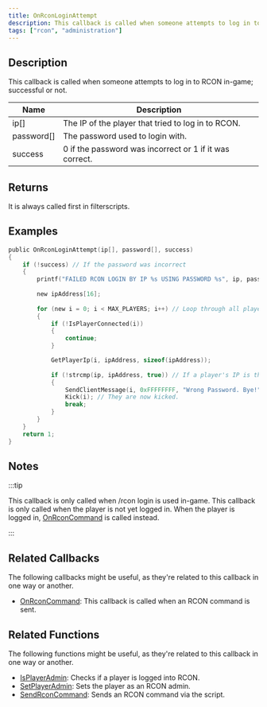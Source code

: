 ```yaml
---
title: OnRconLoginAttempt
description: This callback is called when someone attempts to log in to RCON in-game; successful or not.
tags: ["rcon", "administration"]
---
```


## Description

This callback is called when someone attempts to log in to RCON in-game; successful or not.

| Name       | Description                                             |
| ---------- | ------------------------------------------------------- |
| ip[]       | The IP of the player that tried to log in to RCON.      |
| password[] | The password used to login with.                        |
| success    | 0 if the password was incorrect or 1 if it was correct. |

## Returns

It is always called first in filterscripts.

## Examples

```c
public OnRconLoginAttempt(ip[], password[], success)
{
    if (!success) // If the password was incorrect
    {
        printf("FAILED RCON LOGIN BY IP %s USING PASSWORD %s", ip, password);
        
        new ipAddress[16];
        
        for (new i = 0; i < MAX_PLAYERS; i++) // Loop through all players
        {
            if (!IsPlayerConnected(i))
            {
                continue;
            }

            GetPlayerIp(i, ipAddress, sizeof(ipAddress));
            
            if (!strcmp(ip, ipAddress, true)) // If a player's IP is the IP that failed the login
            {
                SendClientMessage(i, 0xFFFFFFFF, "Wrong Password. Bye!"); // Send a message
                Kick(i); // They are now kicked.
                break;
            }
        }
    }
    return 1;
}
```

## Notes

:::tip

This callback is only called when /rcon login is used in-game. This callback is only called when the player is not yet logged in. When the player is logged in, [OnRconCommand](OnRconCommand) is called instead.

:::

## Related Callbacks

The following callbacks might be useful, as they're related to this callback in one way or another. 

- [OnRconCommand](OnRconCommand): This callback is called when an RCON command is sent. 

## Related Functions

The following functions might be useful, as they're related to this callback in one way or another. 

- [IsPlayerAdmin](../functions/IsPlayerAdmin): Checks if a player is logged into RCON.
- [SetPlayerAdmin](../functions/SetPlayerAdmin): Sets the player as an RCON admin.
- [SendRconCommand](../functions/SendRconCommand): Sends an RCON command via the script.
